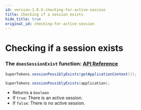 ```yaml
---
id: version-1.0.X-checking-for-active-session
title: Checking if a session exists
hide_title: true
original_id: checking-for-active-session
---
```


# Checking if a session exists

### The ```doesSessionExist``` function: [API Reference](../api-reference/httpurlconnection#supertokensdoessessionexistapplication-applicationcontext)

<!--DOCUSAURUS_CODE_TABS-->
<!--Java-->
```java
SuperTokens.sessionPossiblyExists(getApplicationContext());
```
<!--Kotlin-->
```java
SuperTokens.sessionPossiblyExists(application);
```
<!--END_DOCUSAURUS_CODE_TABS-->

- Returns a ```boolean```
- If ```true```: There is an active session.
- If ```false```: There is no active session.

